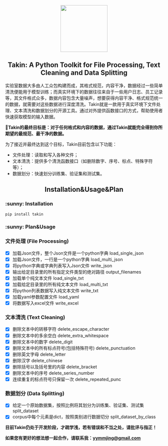 <div align="center"><img src="https://github.com/sharejing/Takin/blob/main/images/takin_logo.PNG" height="150px"/></div>

<h2 align="center">Takin: A Python Toolkit for File Processing, Text Cleaning and Data Splitting</h2>

实验室数据大多由人工众包构建而成，其格式规范，内容干净，数据经过一些简单清洗便能用于模型训练；而真实环境下的数据往往来自于一些用户日志、员工记录等，其文件格式众多，数据内容包含大量噪声，想要获得内容干净、格式规范统一的数据，就需要对这些数据进行深度清洗。Takin就是一款用于真实环境下文件处理、文本清洗和数据划分的开源工具。通过对外提供函数接口的方式，帮助使用者快速获取模型的输入数据。

🚩<b>Takin的最终目标是：对于任何格式和内容的数据，通过Takin就能完全得到你所期望的最规范、最干净的数据。</b>

为了接近并最终达到这个目标，Takin目前包含以下功能：
* 文件处理：读取和写入各种文件；
* 文本清洗：提供多个清洗函数接口（如删除数字、序号、标点、特殊字符等）；
* 数据划分：快速划分训练集、验证集和测试集。

<h2 align="center">Installation&Usage&Plan</h2>
<h3>:sunny: Installation</h3>

```bash
pip install takin
```

<h3>:sunny: Plan&Usage</h3>

### 文件处理 (File Processing)
- [x] 加载Json文件，整个Json文件是一个python字典 load_single_json
- [x] 加载Json文件，一行是一个python字典 load_multi_json
- [x] 将python字典或字典列表写入Json文件 write_json
- [x] 输出给定目录里的所有指定文件类型的绝对路径 output_filenames
- [x] 加载单个纯文本文件 load_single_txt
- [x] 加载给定目录里的所有纯文本文件 load_multi_txt
- [x] 将python列表数据写入纯文本文件 write_txt
- [x] 加载yaml参数配置文件 load_yaml
- [x] 将数据写入excel文件 write_excel

### 文本清洗 (Text Cleaning)
- [x] 删除文本中的转移字符 delete_escape_character
- [x] 删除文本中的多余空白 delete_extra_whitespace
- [x] 删除文本中的数字 delete_digit
- [x] 删除文本中的所有标点符号(包括特殊符号) delete_punctuation
- [x] 删除英文字母 delete_letter
- [x] 删除汉字 delete_chinese
- [x] 删除括号以及括号里的内容 delete_bracket
- [x] 删除文本中的序号 delete_series_number
- [x] 连续重复的标点符号只保留一次 delete_repeated_punc

### 数据划分 (Data Splitting)
- [x] 给定一个原始数据集，按照比例将其划分为训练集、验证集、测试集 split_dataset
- [x] corpus中每个元素是dict，按照类别进行数据切分 split_dataset_by_class

<b>目前Takin仍处于开发阶段，才疏学浅，若有错误和不当之处，请批评与指正！</b>

<b>如果您有更好的想法想一起合作，请联系我：yymmjing@gmail.com</b>
